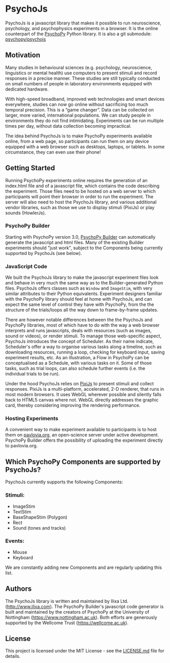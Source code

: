 # PsychoJs

PsychoJs is a javascript library that makes it possible to run neuroscience, psychology, and psychophysics experiments in a browser. It is the online counterpart of the [PsychoPy](http://www.psychopy.org/) Python library.
It is also a git submodule: [psychopy/psychojs](https://github.com/psychopy/psychojs)


## Motivation

Many studies in behavioural sciences (e.g. psychology, neuroscience, linguistics or mental health) use computers to present stimuli and record responses in a precise manner. These studies are still typically conducted on small numbers of people in laboratory environments equipped with dedicated hardware.

With high-speed broadband, improved web technologies and smart devices everywhere, studies can now go online without sacrificing too much temporal precision. This is a “game changer”. Data can be collected on larger, more varied, international populations. We can study people in environments they do not find intimidating. Experiments can be run multiple times per day, without data collection becoming impractical.

The idea behind PsychoJs is to make PsychoPy experiments available online, from a web page, so participants can run them on any device equipped with a web browser such as desktops, laptops, or tablets. In some circumstance, they can even use their phone!


## Getting Started

Running PsychoPy experiments online requires the generation of an index.html file and of a javascript file, which contains the code describing the experiment. Those files need to be hosted on a web server to which participants will point their browser in order to run the experiment. The server will also need to host the PsychoJs library, and various additional vendor libraries, such as those we use to display stimuli (PixiJs) or play sounds (HowlerJs).

### PsychoPy Builder
Starting with PsychoPy version 3.0, [PsychoPy Builder](http://www.psychopy.org/builder/builder.html) can automatically generate the javascript and html files. Many of the existing Builder experiments should "just work", subject to the Components being currently supported by PsychoJs (see below).

### JavaScript Code
We built the PsychoJs library to make the javascript experiment files look and behave in very much the same way as to the Builder-generated Python files. PsychoJs offers classes such as `Window` and `ImageStim`, with very similar attributes to their Python equivalents. Experiment designers familiar with the PsychoPy library should feel at home with PsychoJs, and can expect the same level of control they have with PsychoPy, from the the structure of the trials/loops all the way down to frame-by-frame updates.

There are however notable differences between the the PsychoJs and PsychoPy libraries, most of which have to do with the way a web browser interprets and runs javascripts, deals with resources (such as images, sound or videos), or render stimuli. To manage those web-specific aspect, PsychoJs introduces  the concept of Scheduler. As their name indicate, Scheduler's offer a way to organise various tasks along a timeline, such as downloading resources, running a loop, checking for keyboard input, saving experiment results, etc. As an illustration, a Flow in PsychoPy can be conceptualised as a Schedule, with various tasks on it. Some of those tasks, such as trial loops, can also schedule further events (i.e. the individual trials to be run).

Under the hood PsychoJs relies on [PixiJs](http://www.pixijs.com) to present stimuli and collect responses. PixiJs is a multi-platform, accelerated, 2-D renderer, that runs in most modern browsers. It uses WebGL wherever possible and silently falls back to HTML5 canvas where not. WebGL directly addresses the graphic card, thereby considering improving the rendering performance.


### Hosting Experiments
A convenient way to make experiment available to participants is to host them on [pavlovia.org](https://www.pavlovia.org), an open-science server under active development. PsychoPy Builder offers the possibility of uploading the experiment directly to pavlovia.org.


## Which PsychoPy Components are supported by PsychoJs?
PsychoJs currently supports the following Components:

### Stimuli:
* ImageStim
* TextStim
* BaseShapeStim (Polygon)
* Rect
* Sound (tones and tracks)

### Events:
* Mouse
* Keyboard

We are constantly adding new Components and are regularly updating this list.

## Authors

The PsychoJs library is written and maintained by Ilixa Ltd. (http://www.ilixa.com). The PsychoPy Builder's javascript code generator is built and maintained by the creators of PsychoPy at the University of Nottingham (https://www.nottingham.ac.uk). Both efforts are generously supported by the Wellcome Trust (https://wellcome.ac.uk).


## License

This project is licensed under the MIT License - see the [LICENSE.md](LICENSE.md) file for details.
